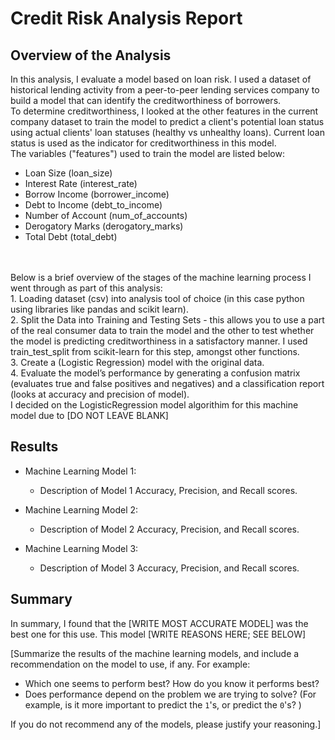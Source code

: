 # Credit Risk Analysis Report

## Overview of the Analysis

In this analysis, I evaluate a model based on loan risk. I used a dataset of historical lending activity 
from a peer-to-peer lending services company to build a model that can identify the creditworthiness of 
borrowers.
<br>
To determine creditworthiness, I looked at the other features in the current company dataset to train the model
to predict a client's potential loan status using actual clients' loan statuses (healthy vs unhealthy loans).
Current loan status is used as the indicator for creditworthiness in this model.
<br>
The variables ("features") used to train the model are listed below:
* Loan Size (loan_size)
* Interest Rate (interest_rate)
* Borrow Income (borrower_income)
* Debt to Income (debt_to_income)
* Number of Account (num_of_accounts)
* Derogatory Marks (derogatory_marks)
* Total Debt (total_debt)
<br>
<br>
Below is a brief overview of the stages of the machine learning process I went through as part of this 
analysis:
<br>
1. Loading dataset (csv) into analysis tool of choice (in this case python using libraries like pandas 
and scikit learn). 
<br>
2. Split the Data into Training and Testing Sets - this allows you to use a part of the real consumer data
to train the model and the other to test whether the model is predicting creditworthiness in a satisfactory 
manner. I used train_test_split from scikit-learn for this step, amongst other functions.
<br>
3. Create a (Logistic Regression) model with the original data.
<br>
4. Evaluate the model’s performance by generating a confusion matrix (evaluates true and false positives and
negatives) and a classification report (looks at accuracy and precision of model).
<br>
I decided on the LogisticRegression model algorithim for this machine model due to [DO NOT LEAVE BLANK]


## Results

* Machine Learning Model 1:
    * Description of Model 1 Accuracy, Precision, and Recall scores.

* Machine Learning Model 2:
    * Description of Model 2 Accuracy, Precision, and Recall scores.

* Machine Learning Model 3:
    * Description of Model 3 Accuracy, Precision, and Recall scores.

## Summary
In summary, I found that the [WRITE MOST ACCURATE MODEL] was the best one for this use. This model [WRITE 
REASONS HERE; SEE BELOW]

[Summarize the results of the machine learning models, and include a recommendation on the model to use, if any. For example:

* Which one seems to perform best? How do you know it performs best?
* Does performance depend on the problem we are trying to solve? (For example, is it more important to predict the `1`'s, or predict the `0`'s? )

If you do not recommend any of the models, please justify your reasoning.]

